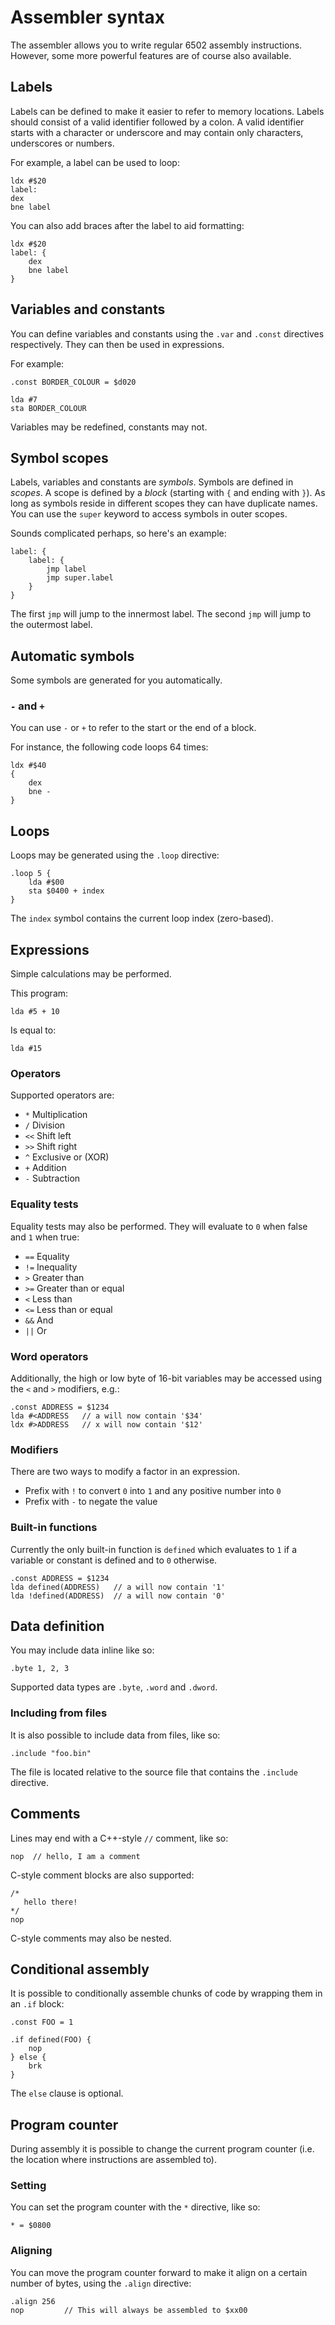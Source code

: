 # Assembler syntax
The assembler allows you to write regular 6502 assembly instructions. However, some more powerful features are of course also available.

## Labels
Labels can be defined to make it easier to refer to memory locations. Labels should consist of a valid identifier followed by a colon. A valid identifier starts with a character or underscore and may contain only characters, underscores or numbers.

For example, a label can be used to loop:
```asm6502
ldx #$20
label:
dex
bne label
```

You can also add braces after the label to aid formatting:
```asm6502
ldx #$20
label: {
    dex
    bne label
}
```

## Variables and constants
You can define variables and constants using the `.var` and `.const` directives respectively. They can then be used in expressions.

For example:
```asm6502
.const BORDER_COLOUR = $d020

lda #7
sta BORDER_COLOUR
```

Variables may be redefined, constants may not.

## Symbol scopes
Labels, variables and constants are _symbols_. Symbols are defined in _scopes_. A scope is defined by a _block_ (starting with `{` and ending with `}`). As long as symbols reside in different scopes they can have duplicate names. You can use the `super` keyword to access symbols in outer scopes.

Sounds complicated perhaps, so here's an example:
```asm6502
label: {
    label: {
        jmp label
        jmp super.label
    }
}    
```

The first `jmp` will jump to the innermost label. The second `jmp` will jump to the outermost label.

## Automatic symbols
Some symbols are generated for you automatically.

### `-` and `+`
You can use `-` or `+` to refer to the start or the end of a block.

For instance, the following code loops 64 times:
```asm6502
ldx #$40
{
    dex
    bne -
}
```

## Loops
Loops may be generated using the `.loop` directive:

```asm6502
.loop 5 {
    lda #$00
    sta $0400 + index
}
```

The `index` symbol contains the current loop index (zero-based).

## Expressions
Simple calculations may be performed.

This program:
```asm6502
lda #5 + 10
```

Is equal to:
```asm6502
lda #15
```

### Operators
Supported operators are:
- `*` Multiplication
- `/` Division
- `<<` Shift left
- `>>` Shift right
- `^` Exclusive or (XOR)
- `+` Addition
- `-` Subtraction
 
### Equality tests 
Equality tests may also be performed. They will evaluate to `0` when false and `1` when true:
- `==` Equality
- `!=` Inequality
- `>` Greater than
- `>=` Greater than or equal
- `<` Less than
- `<=` Less than or equal
- `&&` And
- `||` Or

### Word operators
Additionally, the high or low byte of 16-bit variables may be accessed using the `<` and `>` modifiers, e.g.:

```asm6502
.const ADDRESS = $1234
lda #<ADDRESS   // a will now contain '$34'
ldx #>ADDRESS   // x will now contain '$12'
```

### Modifiers
There are two ways to modify a factor in an expression.

- Prefix with `!` to convert `0` into `1` and any positive number into `0`
- Prefix with `-` to negate the value

### Built-in functions
Currently the only built-in function is `defined` which evaluates to `1` if a variable or constant is defined and to `0` otherwise.

```asm6502
.const ADDRESS = $1234
lda defined(ADDRESS)   // a will now contain '1'
lda !defined(ADDRESS)  // a will now contain '0'
```

## Data definition
You may include data inline like so:

```asm6502
.byte 1, 2, 3
```

Supported data types are `.byte`, `.word` and `.dword`.

### Including from files
It is also possible to include data from files, like so:

```asm6502
.include "foo.bin"
```

The file is located relative to the source file that contains the `.include` directive.

## Comments
Lines may end with a C++-style `//` comment, like so:

```asm6502
nop  // hello, I am a comment
```

C-style comment blocks are also supported:
```asm6502
/*
   hello there!
*/
nop
```

C-style comments may also be nested.

## Conditional assembly
It is possible to conditionally assemble chunks of code by wrapping them in an `.if` block:

```asm6502
.const FOO = 1

.if defined(FOO) {
    nop
} else {
    brk
}
```

The `else` clause is optional.

## Program counter
During assembly it is possible to change the current program counter (i.e. the location where instructions are assembled to).

### Setting
You can set the program counter with the `*` directive, like so:

```asm6502
* = $0800
```

### Aligning
You can move the program counter forward to make it align on a certain number of bytes, using the `.align` directive:

```asm6502
.align 256
nop         // This will always be assembled to $xx00
```

